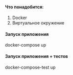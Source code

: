 #### Что понадобится:

1. Docker
2. Виртуальное окружение

#### Запуск приложения
docker-compose up

#### Запуск приложения + тестов
docker-compose-test up